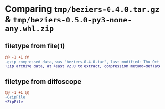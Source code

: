 # Comparing `tmp/beziers-0.4.0.tar.gz` & `tmp/beziers-0.5.0-py3-none-any.whl.zip`

## filetype from file(1)

```diff
@@ -1 +1 @@
-gzip compressed data, was "beziers-0.4.0.tar", last modified: Thu Oct 14 13:11:00 2021, max compression
+Zip archive data, at least v2.0 to extract, compression method=deflate
```

## filetype from diffoscope

```diff
@@ -1 +1 @@
-GzipFile
+ZipFile
```

